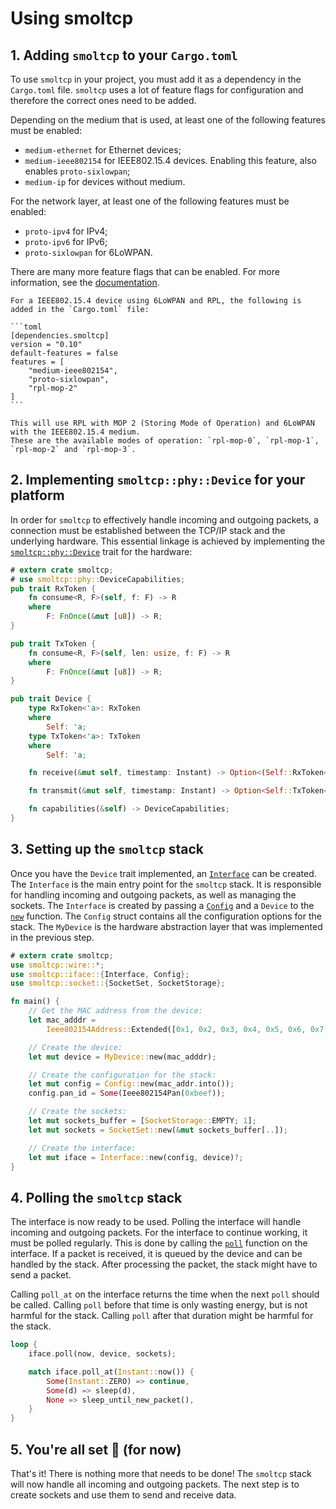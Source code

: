 # Using smoltcp

## 1. Adding `smoltcp` to your `Cargo.toml`

To use `smoltcp` in your project, you must add it as a dependency in the `Cargo.toml` file.
`smoltcp` uses a lot of feature flags for configuration and therefore the correct ones need to be added.

Depending on the medium that is used, at least one of the following features must be enabled:
- `medium-ethernet` for Ethernet devices;
- `medium-ieee802154` for IEEE802.15.4 devices. Enabling this feature, also enables `proto-sixlowpan`;
- `medium-ip` for devices without medium.
 

For the network layer, at least one of the following features must be enabled:
- `proto-ipv4` for IPv4;
- `proto-ipv6` for IPv6;
- `proto-sixlowpan` for 6LoWPAN.

There are many more feature flags that can be enabled.
For more information, see the [documentation](https://docs.rs/smoltcp/latest/smoltcp/#feature-flags).

~~~admonish example title="Example: IEEE802.15.4 device using 6LoWPAN and RPL"
For a IEEE802.15.4 device using 6LoWPAN and RPL, the following is added in the `Cargo.toml` file:

```toml
[dependencies.smoltcp]
version = "0.10"
default-features = false
features = [
	"medium-ieee802154",
	"proto-sixlowpan",
	"rpl-mop-2"
]
```

This will use RPL with MOP 2 (Storing Mode of Operation) and 6LoWPAN with the IEEE802.15.4 medium.
These are the available modes of operation: `rpl-mop-0`, `rpl-mop-1`, `rpl-mop-2` and `rpl-mop-3`.
~~~


## 2. Implementing `smoltcp::phy::Device` for your platform

In order for `smoltcp` to effectively handle incoming and outgoing packets, 
a connection must be established between the TCP/IP stack and the underlying hardware.
This essential linkage is achieved by implementing the [`smoltcp::phy::Device`](https://docs.rs/smoltcp/latest/smoltcp/phy/trait.Device.html)
trait for the hardware:

```rust
# extern crate smoltcp;
# use smoltcp::phy::DeviceCapabilities;
pub trait RxToken {
    fn consume<R, F>(self, f: F) -> R
    where
        F: FnOnce(&mut [u8]) -> R;
}

pub trait TxToken {
    fn consume<R, F>(self, len: usize, f: F) -> R
    where
        F: FnOnce(&mut [u8]) -> R;
}

pub trait Device {
    type RxToken<'a>: RxToken
    where
        Self: 'a;
    type TxToken<'a>: TxToken
    where
        Self: 'a;

    fn receive(&mut self, timestamp: Instant) -> Option<(Self::RxToken<'_>, Self::TxToken<'_>)>;

    fn transmit(&mut self, timestamp: Instant) -> Option<Self::TxToken<'_>>;

    fn capabilities(&self) -> DeviceCapabilities;
}
```

## 3. Setting up the `smoltcp` stack

Once you have the `Device` trait implemented, an [`Interface`](https://docs.rs/smoltcp/latest/smoltcp/iface/struct.Interface.html) can be created.
The `Interface` is the main entry point for the `smoltcp` stack.
It is responsible for handling incoming and outgoing packets, as well as managing the sockets.
The `Interface` is created by passing a [`Config`](https://docs.rs/smoltcp/latest/smoltcp/iface/struct.Config.html)
and a `Device` to the [`new`](https://docs.rs/smoltcp/latest/smoltcp/iface/struct.Interface.html#method.new) function.
The `Config` struct contains all the configuration options for the stack.
The `MyDevice` is the hardware abstraction layer that was implemented in the previous step.


```rust
# extern crate smoltcp;
use smoltcp::wire::*;
use smoltcp::iface::{Interface, Config};
use smoltcp::socket::{SocketSet, SocketStorage};

fn main() {
    // Get the MAC address from the device:
    let mac_adddr = 
        Ieee802154Address::Extended([0x1, 0x2, 0x3, 0x4, 0x5, 0x6, 0x7, 0x8]);

    // Create the device:
    let mut device = MyDevice::new(mac_adddr);

    // Create the configuration for the stack:
    let mut config = Config::new(mac_addr.into());
    config.pan_id = Some(Ieee802154Pan(0xbeef));

    // Create the sockets:
    let mut sockets_buffer = [SocketStorage::EMPTY; 1];
    let mut sockets = SocketSet::new(&mut sockets_buffer[..]);

    // Create the interface:
    let mut iface = Interface::new(config, device)?;
}
```
## 4. Polling the `smoltcp` stack

The interface is now ready to be used.
Polling the interface will handle incoming and outgoing packets.
For the interface to continue working, it must be polled regularly.
This is done by calling the [`poll`](https://docs.rs/smoltcp/latest/smoltcp/iface/struct.Interface.html#method.poll)
function on the interface.
If a packet is received, it is queued by the device and can be handled by the stack.
After processing the packet, the stack might have to send a packet.

Calling `poll_at` on the interface returns the time when the next `poll` should be called.
Calling `poll` before that time is only wasting energy, but is not harmful for the stack.
Calling `poll` after that duration might be harmful for the stack.

```rust
loop {
	iface.poll(now, device, sockets);

	match iface.poll_at(Instant::now()) {
		Some(Instant::ZERO) => continue,
		Some(d) => sleep(d),
		None => sleep_until_new_packet(),
	}
}

```

## 5. You're all set 🎉 (for now)

That's it! There is nothing more that needs to be done!
The `smoltcp` stack will now handle all incoming and outgoing packets.
The next step is to create sockets and use them to send and receive data.
